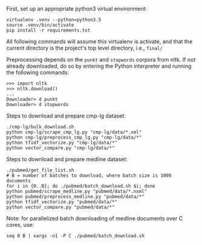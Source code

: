 
First, set up an appropriate python3 virtual environment:
```
virtualenv .venv --python=python3.5
source .venv/bin/activate
pip install -r requirements.txt
```

All following commands will assume this virtualenv is activate, and that the current directory is the project's top level directory, i.e., `final/`

Preprocessing depends on the `punkt` and `stopwords` corpora from nltk. If not already downloaded, do so by entering the Python interpreter and running the following commands:
```
>>> import nltk
>>> nltk.download()
...
Downloader> d punkt
Downloader> d stopwords
```

Steps to download and prepare cmp-lg dataset:
```
./cmp-lg/bulk_download.sh
python cmp-lg/scrape_cmp_lg.py "cmp-lg/data/*.xml"
python cmp-lg/preprocess_cmp_lg.py "cmp-lg/data/*"
python tfidf_vectorize.py "cmp-lg/data/*"
python vector_compare.py "cmp-lg/data/*"
```

Steps to download and prepare medline dataset:
```
./pubmed/get_file_list.sh
# B = number of batches to download, where batch size is 1000 documents
for i in {0..B}; do ./pubmed/batch_download.sh $i; done
python pubmed/scrape_medline.py "pubmed/data/*.nxml"
python pubmed/preprocess_medline.py "pubmed/data/*"
python tfidf_vectorize.py "pubmed/data/*"
python vector_compare.py "pubmed/data/*"
```

Note: for parallelized batch downloading of medline documents over C cores, use:
```
seq 0 B | xargs -n1 -P C ./pubmed/batch_download.sh
```
